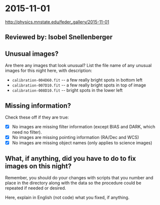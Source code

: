 # 2015-11-01
http://physics.mnstate.edu/feder_gallery/2015-11-01

## Reviewed by:   Isobel Snellenberger

## Unusual images?

Are there any images that look unusual? List the file name of any unusual images for this night here, with description:

+ ` calibration-004D60.fit ` -- a few really bright spots in bottom left
+ ` calibration-007D10.fit ` -- a few really bright spots in top of image
+ ` calibration-008D10.fit ` -- bright spots in the lower left

## Missing information?

Check these off if they are true:

- [x] No images are missing filter information (except BIAS and DARK, which need no filter).
- [x] No images are missing pointing information (RA/Dec and WCS)
- [x] No images are missing object names (only applies to science images)

## What, if anything, did you have to do to fix images on this night?

Remember, you should do your changes with scripts that you number and place in the
directory along with the data so the procedure could be repeated if needed or
desired.

Here, explain in English (not code) what you fixed, if anything.
